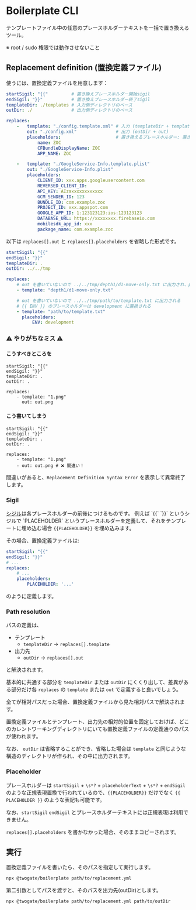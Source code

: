 # Boilerplate CLI

テンプレートファイル中の任意のプレースホルダーテキストを一括で置き換えるツール。

※ root / sudo 権限では動作させないこと

## Replacement definition (置換定義ファイル)
使うには、置換定義ファイルを用意します：

```yaml
startSigil: "{{"         # 置き換えプレースホルダー開始sigil
endSigil: "}}"           # 置き換えプレースホルダー終了sigil
templateDir: ./templates # 入力側ディレクトリのベース
outDir: ./               # 出力側ディレクトリのベース

replaces:
    -   template: "./config.template.xml" # 入力 (templateDir + template)
        out: "./config.xml"               # 出力 (outDir + out)
        placeholders:                     # 置き換えるプレースホルダー: 置き換え先の値
            name: ZOC
            CFBundleDisplayName: ZOC
            APP_NAME: ZOC

    -   template: "./GoogleService-Info.template.plist"
        out: "./GoogleService-Info.plist"
        placeholders:    
            CLIENT_ID: xxx.apps.googleusercontent.com
            REVERSED_CLIENT_ID: 
            API_KEY: AIzaxxxxxxxxxxxx
            GCM_SENDER_ID: 123
            BUNDLE_ID: com.example.zoc
            PROJECT_ID: xxx.appspot.com
            GOOGLE_APP_ID: 1:123123123:ios:123123123
            DATABASE_URL: https://xxxxxxxx.firebaseio.com
            mobilesdk_app_id: xxx
            package_name: com.example.zoc
```

以下は `replaces[].out` と `replaces[].placeholders` を省略した形式です。

```yaml
startSigil: "{{"
endSigil: "}}"
templateDir: .
outDir: ../../tmp

replaces:
    # out を書いていないので ../../tmp/depth1/d1-move-only.txt に出力され、placeholders がないため単純にコピーだけされる
    - template: "depth1/d1-move-only.txt"

    # out を書いていないので ../../tmp/path/to/template.txt に出力される
    # {{ ENV }} のプレースホルダーは development に置換される
    - template: "path/to/template.txt"
      placeholders:
          ENV: development
```

### ⚠️ やりがちなミス ⚠️
#### こうすべきところを

```
startSigil: "{{"
endSigil: "}}"
templateDir: .
outDir: .

replaces:
    - template: "1.png"
      out: out.png
```

#### こう書いてしまう

```
startSigil: "{{"
endSigil: "}}"
templateDir: .
outDir: .

replaces:
    - template: "1.png"
    - out: out.png # ❌ 間違い！
```

間違いがあると、`Replacement Definition Syntax Error` を表示して異常終了します。

### Sigil
[シジル](https://en.wikipedia.org/wiki/Sigil_(computer_programming))は各プレースホルダーの前後につけるものです。
例えば `{{` `}}` というシジルで `PLACEHOLDER` というプレースホルダーを定義して、それをテンプレートに埋め込む場合 `{{PLACEHOLDER}}` を埋め込みます。

その場合、置換定義ファイルは:

```yaml
startSigil: "{{"
endSigil: "}}"
# ...
replaces: 
    # ...
    placeholders:
        PLACEHOLDER: '...'
```

のように定義します。

### Path resolution
パスの定義は、 
- テンプレート
   - `templateDir` → `replaces[].template`
- 出力先
   - `outDir` → `replaces[].out`

と解決されます。

基本的に共通する部分を `templateDir` または `outDir` にくくり出して、差異がある部分だけ各 `replaces` の `template` または `out` で定義すると良いでしょう。

全てが相対パスだった場合、置換定義ファイルから見た相対パスで解決されます。

置換定義ファイルとテンプレート、出力先の相対的位置を固定しておけば、どこのカレントワーキングディレクトリにいても置換定義ファイルの定義通りのパスが使われます。

なお、 `outDir` は省略することができ、省略した場合は `template` と同じような構造のディレクトリが作られ、その中に出力されます。

### Placeholder
プレースホルダーは `startSigil` + `\s*?` + `placeholderText` + `\s*?` + `endSigil` のような正規表現置換で行われているので、`{{PLACEHOLDER}}` だけでなく `{{ PLACEHOLDER }}` のような表記も可能です。

なお、`startSigil` `endSigil` とプレースホルダーテキストには正規表現は利用できません。

`replaces[].placeholders` を書かなかった場合、そのままコピーされます。

## 実行
置換定義ファイルを書いたら、そのパスを指定して実行します。

```bash
npx @twogate/boilerplate path/to/replacement.yml
```

第二引数としてパスを渡すと、そのパスを出力先(outDir)とします。

```bash
npx @twogate/boilerplate path/to/replacement.yml path/to/outDir
```
